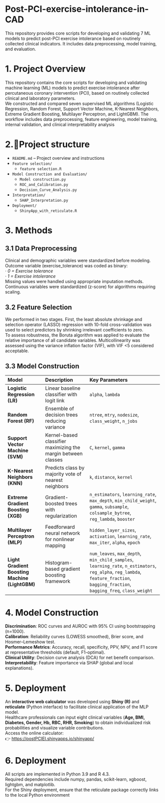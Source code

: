 # Post-PCI-exercise-intolerance-in-CAD
This repository provides core scripts for developing and validating 7 ML models to predict post-PCI exercise intolerance based on routinely collected clinical indicators. It includes data preprocessing, model training, and evaluation.
# 1. Project Overview
  This repository contains the core scripts for developing and validating machine learning (ML) models to predict exercise intolerance after percutaneous coronary intervention (PCI), based on routinely collected clinical and laboratory parameters.  
  We constructed and compared seven supervised ML algorithms (Logistic Regression, Random Forest, Support Vector Machine, K-Nearest Neighbors, Extreme Gradient Boosting, Multilayer Perceptron, and LightGBM). The workflow includes data preprocessing, feature engineering, model training, internal validation, and clinical interpretability analysis

# 2.📁Project structure

- `README.md` – Project overview and instructions
- `Feature selection/`
  - `feature selection.R`
- `Model Construction and Evaluation/`
  - `Model construction.py`
  - `ROC_and_Calibration.py`
  - `Decision_Curve_Analysis.py` 
- `Interpretation/`
  - `SHAP_Interpretation.py` 
- `Deployment/`
  - `ShinyApp_with_reticulate.R`

# 3. Methods
## 3.1 Data Preprocessing
Clinical and demographic variables were standardized before modeling.  
Outcome variable (exercise_tolerance) was coded as binary:  
· _0 = Exercise tolerance_  
· _1 = Exercise intolerance_    
Missing values were handled using appropriate imputation methods.  
Continuous variables were standardized (z-score) for algorithms requiring scaling.  
## 3.2 Feature Selection
We performed in two stages. First, the least absolute shrinkage and selection operator (LASSO) regression with 10-fold cross-validation was used to select predictors by shrinking irrelevant coefficients to zero.   
To assess robustness, the Boruta algorithm was applied to evaluate the relative importance of all candidate variables. Multicollinearity was assessed using the variance inflation factor (VIF), with VIF <5 considered acceptable.  
## 3.3 Model Construction
| Model                                          | Description                                                   | Key Parameters                                                                                                                                                                     |
| :--------------------------------------------- | :------------------------------------------------------------ | :--------------------------------------------------------------------------------------------------------------------------------------------------------------------------------- |
| **Logistic Regression (LR)**                   | Linear baseline classifier with logit link                    | `alpha`, `lambda`                                                                                                                                                                  |
| **Random Forest (RF)**                         | Ensemble of decision trees reducing variance                  | `ntree`, `mtry`, `nodesize`, `class_weight`, `n_jobs`                                                                                                                              |
| **Support Vector Machine (SVM)**               | Kernel-based classifier maximizing the margin between classes | `C`, `kernel`, `gamma`                                                                                                                                                             |
| **K-Nearest Neighbors (KNN)**                  | Predicts class by majority vote of nearest neighbors          | `k`, `distance`, `kernel`                                                                                                                                                          |
| **Extreme Gradient Boosting (XGB)**            | Gradient-boosted trees with regularization                    | `n_estimators`, `learning_rate`, `max_depth`, `min_child_weight`, `gamma`, `subsample`, `colsample_bytree`, `reg_lambda`, `booster`                                                |
| **Multilayer Perceptron (MLP)**                | Feedforward neural network for nonlinear mapping              | `hidden_layer_sizes`, `activation`, `learning_rate`, `max_iter`, `alpha`, `epoch`                                                                                                  |
| **Light Gradient Boosting Machine (LightGBM)** | Histogram-based gradient boosting framework                   | `num_leaves`, `max_depth`, `min_child_samples`, `learning_rate`, `n_estimators`, `reg_alpha`, `reg_lambda`, `feature_fraction`, `bagging_fraction`, `bagging_freq`, `class_weight` |

# 4. Model Construction
**Discrimination**: ROC curves and AUROC with 95% CI using bootstrapping (n=1000).  
**Calibration**: Reliability curves (LOWESS smoothed), Brier score, and Hosmer–Lemeshow test.  
**Performance Metrics**: Accuracy, recall, specificity, PPV, NPV, and F1 score at representative thresholds (default, F1-optimal).  
**Clinical Utility**: Decision curve analysis (DCA) for net benefit comparison.  
**Interpretability**: Feature importance via SHAP (global and local explanations).  

# 5. Deployment
An **interactive web calculator** was developed using **Shiny (R)** and **reticulate** (Python interface) to facilitate clinical application of the MLP model.  
Healthcare professionals can input eight clinical variables (**Age, BMI, Diabetes, Gender, Hb, RBC, RHR, Smoking**) to obtain individualized risk probabilities and visualize variable contributions.  
Access the online calculator:  
👉 https://postPCIEI.shinyapps.io/shinyapp/

# 6. Deployment
All scripts are implemented in Python 3.9 and R 4.3.  
Required dependencies include numpy, pandas, scikit-learn, xgboost, lightgbm, and matplotlib.  
For the Shiny deployment, ensure that the reticulate package correctly links to the local Python environment  
